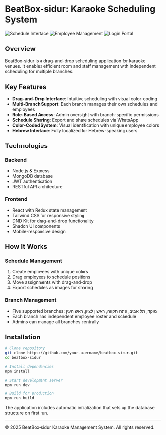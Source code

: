 # BeatBox-sidur: Karaoke Scheduling System

![Schedule Interface](https://res.cloudinary.com/dqfhbqcwv/image/upload/v1743504053/Screenshot_2025-04-01_at_13.40.19_ecngvv.png)
![Employee Management](https://res.cloudinary.com/dqfhbqcwv/image/upload/v1743504054/Screenshot_2025-04-01_at_13.39.05_zldlke.png)
![Login Portal](https://res.cloudinary.com/dqfhbqcwv/image/upload/v1743504055/Screenshot_2025-04-01_at_13.12.30_y0ssiz.png)

## Overview

BeatBox-sidur is a drag-and-drop scheduling application for karaoke venues. It enables efficient room and staff management with independent scheduling for multiple branches.

## Key Features

- **Drag-and-Drop Interface**: Intuitive scheduling with visual color-coding
- **Multi-Branch Support**: Each branch manages their own schedules and employees
- **Role-Based Access**: Admin oversight with branch-specific permissions
- **Schedule Sharing**: Export and share schedules via WhatsApp
- **Color-Coded System**: Visual identification with unique employee colors
- **Hebrew Interface**: Fully localized for Hebrew-speaking users

## Technologies

### Backend

- Node.js & Express
- MongoDB database
- JWT authentication
- RESTful API architecture

### Frontend

- React with Redux state management
- Tailwind CSS for responsive styling
- DND Kit for drag-and-drop functionality
- Shadcn UI components
- Mobile-responsive design

## How It Works

### Schedule Management

1. Create employees with unique colors
2. Drag employees to schedule positions
3. Move assignments with drag-and-drop
4. Export schedules as images for sharing

### Branch Management

- Five supported branches: מוקד, תל אביב, פתח תקווה, ראשון לציון, ראש העין
- Each branch has independent employee roster and schedule
- Admins can manage all branches centrally

## Installation

```bash
# Clone repository
git clone https://github.com/your-username/beatbox-sidur.git
cd beatbox-sidur

# Install dependencies
npm install

# Start development server
npm run dev

# Build for production
npm run build
```

The application includes automatic initialization that sets up the database structure on first run.

---

© 2025 BeatBox-sidur Karaoke Management System. All rights reserved.
